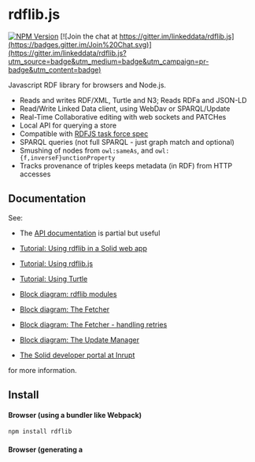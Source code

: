 # rdflib.js
[![NPM Version](https://img.shields.io/npm/v/rdflib.svg?style=flat)](https://npm.im/rdflib)
[![Join the chat at https://gitter.im/linkeddata/rdflib.js](https://badges.gitter.im/Join%20Chat.svg)](https://gitter.im/linkeddata/rdflib.js?utm_source=badge&utm_medium=badge&utm_campaign=pr-badge&utm_content=badge)

Javascript RDF library for browsers and Node.js.

- Reads and writes RDF/XML, Turtle and N3; Reads RDFa and JSON-LD
- Read/Write Linked Data client, using WebDav or SPARQL/Update
- Real-Time Collaborative editing with web sockets and PATCHes
- Local API for querying a store
- Compatible with [RDFJS task force spec](https://github.com/rdfjs/representation-task-force/blob/master/interface-spec.md)
- SPARQL queries (not full SPARQL - just graph match and optional)
- Smushing of nodes from `owl:sameAs`, and `owl:{f,inverseF}unctionProperty`
- Tracks provenance of triples keeps metadata (in RDF) from HTTP accesses

## Documentation

See:

* The [API documentation](https://linkeddata.github.io/rdflib.js/doc/) is partial but useful
* [Tutorial: Using rdflib in a Solid web app](https://linkeddata.github.io/rdflib.js/Documentation/webapp-intro.html)
* [Tutorial: Using rdflib.js](https://github.com/solid/solid-tutorial-rdflib.js)
* [Tutorial: Using Turtle](https://linkeddata.github.io/rdflib.js/Documentation/turtle-intro.html)
* [Block diagram: rdflib modules](https://linkeddata.github.io/rdflib.js/Documentation/diagrams/rdflib-block-diagram.svg)
* [Block diagram: The Fetcher](https://linkeddata.github.io/rdflib.js/Documentation/diagrams/fetcher-block-diagram.svg)
* [Block diagram: The Fetcher - handling retries](https://linkeddata.github.io/rdflib.js/Documentation/diagrams/fetcher-block-diagram-2.svg)
* [Block diagram: The Update Manager](https://linkeddata.github.io/rdflib.js/Documentation/diagrams/update-manager-diagram.svg)


* [The Solid developer portal at Inrupt](https://solid.inrupt.com/)

for more information.

## Install

#### Browser (using a bundler like Webpack)

```bash
npm install rdflib
```

#### Browser (generating a <script> file to include)

```bash
git clone git@github.com:linkeddata/rdflib.js.git;
cd rdflib.js;
npm install;
```

Generate the dist directory

```bash
npm run build:browser
```

#### Node.js

Make sure you have Node.js and Node Package Manager ([npm](https://npmjs.org/))
installed.

```bash
npm install --save rdflib
```

## Contribute

#### Subdirectories

- `dist`: Where the bundled libraries are built. Run `npm run build` to generate them.
- `test`: Tests are here.
- `lib`: Transpiled, non-bundled library is built here when the library is
  published to npm.

#### Dependencies

    - XMLHTTPRequest (Node.js version)

## Thanks

Thanks to the many contributors who have been involved along the way.
LinkedData team & TimBL

## LICENSE
MIT
